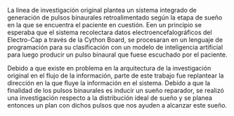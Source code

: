 
La línea de investigación original plantea un sistema integrado de generación de pulsos binaurales retroalimentado según la etapa de sueño en la que se encuentra el paciente en cuestión. Een un principio se esperaba que el sistema recolectara datos electroencefalográficos del Electro-Cap a través de la Cython Board, se procesaran en
un lenguaje de programación para su clasificación con un modelo de inteligencia artificial para luego producir un pulso binaural que fuese escuchado por el paciente.

Debido a que existe en problema en la arquitectura de la investigación original en el flujo de la información, parte de este trabajo fue replantear la dirección en la que fluye la información en el sistema. Debido a que la finalidad de los pulsos binaurales es inducir un sueño reparador, se realizó una investigación respecto a la distribución ideal de sueño y se planea entonces un plan con dichos pulsos que nos ayuden a alcanzar este sueño.
